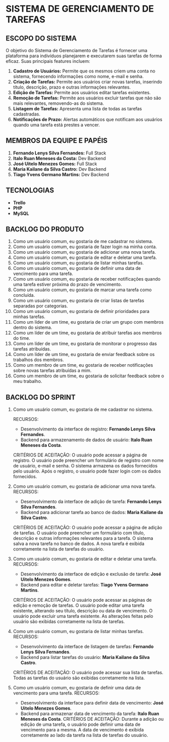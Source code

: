 # SISTEMA DE GERENCIAMENTO DE TAREFAS

## ESCOPO DO SISTEMA

O objetivo do Sistema de Gerenciamento de Tarefas é fornecer uma plataforma para indivíduos planejarem e executarem suas tarefas de forma eficaz. Suas principais features incluem:

1. **Cadastro de Usuários:** Permite que os mesmos criem uma conta no sistema, fornecendo informações como nome, e-mail e senha.
2. **Criação de Tarefas:** Permite aos usuários criar novas tarefas, inserindo título, descrição, prazo e outras informações relevantes.
3. **Edição de Tarefas:** Permite aos usuários editar tarefas existentes.
4. **Remoção de Tarefas:** Permite aos usuários excluir tarefas que não são mais relevantes, removendo-as do sistema.
5. **Listagem de Tarefas:** Apresenta uma lista de todas as tarefas cadastradas.
6. **Notificações de Prazo:** Alertas automáticos que notificam aos usuários quando uma tarefa está prestes a vencer.

## MEMBROS DA EQUIPE E PAPÉIS

1. **Fernando Lenys Silva Fernandes:** Full Stack
2. **Italo Ruan Meneses da Costa:** Dev Backend
3. **José Uitelo Menezes Gomes:** Full Stack
4. **Maria Kailane da Silva Castro:** Dev Backend
5. **Tiago Yvens Germano Martins:** Dev Backend

## TECNOLOGIAS

- **Trello**
- **PHP**
- **MySQL**

## BACKLOG DO PRODUTO

1. Como um usuário comum, eu gostaria de me cadastrar no sistema.
2. Como um usuário comum, eu gostaria de fazer login na minha conta.
3. Como um usuário comum, eu gostaria de adicionar uma nova tarefa.
4. Como um usuário comum, eu gostaria de editar e deletar uma tarefa.
5. Como um usuário comum, eu gostaria de listar minhas tarefas.
6. Como um usuário comum, eu gostaria de definir uma data de vencimento para uma tarefa.
7. Como um usuário comum, eu gostaria de receber notificações quando uma tarefa estiver próxima do prazo de vencimento.
8. Como um usuário comum, eu gostaria de marcar uma tarefa como concluída.
9. Como um usuário comum, eu gostaria de criar listas de tarefas separadas por categorias.
10. Como um usuário comum, eu gostaria de definir prioridades para minhas tarefas.
11. Como um líder de um time, eu gostaria de criar um grupo com membros dentro do sistema.
12. Como um líder de um time, eu gostaria de atribuir tarefas aos membros do time.
13. Como um líder de um time, eu gostaria de monitorar o progresso das tarefas atribuídas.
14. Como um líder de um time, eu gostaria de enviar feedback sobre os trabalhos dos membros.
15. Como um membro de um time, eu gostaria de receber notificações sobre novas tarefas atribuídas a mim.
16. Como um membro de um time, eu gostaria de solicitar feedback sobre o meu trabalho.

## BACKLOG DO SPRINT

1. Como um usuário comum, eu gostaria de me cadastrar no sistema.

   RECURSOS:
   - Desenvolvimento da interface de registro: **Fernando Lenys Silva Fernandes**.
   - Backend para armazenamento de dados de usuário: **Italo Ruan Meneses da Costa**.
   
   CRITÉRIOS DE ACEITAÇÃO:
   O usuário pode acessar a página de registro.
   O usuário pode preencher um formulário de registro com nome de usuário, e-mail e senha.
   O sistema armazena os dados fornecidos pelo usuário.
   Após o registro, o usuário pode fazer login com os dados fornecidos.
     
3. Como um usuário comum, eu gostaria de adicionar uma nova tarefa.
   RECURSOS:
   - Desenvolvimento da interface de adição de tarefa: **Fernando Lenys Silva Fernandes**.
   - Backend para adicionar tarefa ao banco de dados: **Maria Kailane da Silva Castro**.
     
   CRITÉRIOS DE ACEITAÇÃO:
   O usuário pode acessar a página de adição de tarefas.
   O usuário pode preencher um formulário com título, descrição e outras informações relevantes para a tarefa.
   O sistema salva a nova tarefa no banco de dados.
   A nova tarefa é exibida corretamente na lista de tarefas do usuário.

4. Como um usuário comum, eu gostaria de editar e deletar uma tarefa.
   RECURSOS:
   - Desenvolvimento da interface de edição e exclusão de tarefa: **José Uitelo Menezes Gomes**.
   - Backend para editar e deletar tarefas: **Tiago Yvens Germano Martins**.
     
   CRITÉRIOS DE ACEITAÇÃO:
   O usuário pode acessar as páginas de edição e remoção de tarefas.
   O usuário pode editar uma tarefa existente, alterando seu título, descrição ou data de vencimento.
   O usuário pode excluir uma tarefa existente.
   As alterações feitas pelo usuário são exibidas corretamente na lista de tarefas.

5. Como um usuário comum, eu gostaria de listar minhas tarefas.
   RECURSOS:
   - Desenvolvimento da interface de listagem de tarefas: **Fernando Lenys Silva Fernandes**.
   - Backend para listar tarefas do usuário: **Maria Kailane da Silva Castro**.
   
   CRITÉRIOS DE ACEITAÇÃO:
   O usuário pode acessar sua lista de tarefas.
   Todas as tarefas do usuário são exibidas corretamente na lista.

6. Como um usuário comum, eu gostaria de definir uma data de vencimento para uma tarefa.
   RECURSOS:
   - Desenvolvimento da interface para definir data de vencimento: **José Uitelo Menezes Gomes**.
   - Backend para armazenar data de vencimento da tarefa: **Italo Ruan Meneses da Costa**.
   CRITÉRIOS DE ACEITAÇÃO:
   Durante a adição ou edição de uma tarefa, o usuário pode definir uma data de vencimento para a mesma.
   A data de vencimento é exibida corretamente ao lado da tarefa na lista de tarefas do usuário.

